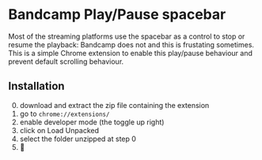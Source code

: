 # Bandcamp Play/Pause spacebar

Most of the streaming platforms use the spacebar as a control to stop or resume the playback: Bandcamp does not and this is frustating sometimes.
This is a simple Chrome extension to enable this play/pause behaviour and prevent default scrolling behaviour.

## Installation
0. download and extract the zip file containing the extension
1. go to `chrome://extensions/`
2. enable developer mode (the toggle up right)
3. click on Load Unpacked
4. select the folder unzipped at step 0
5. 🚀